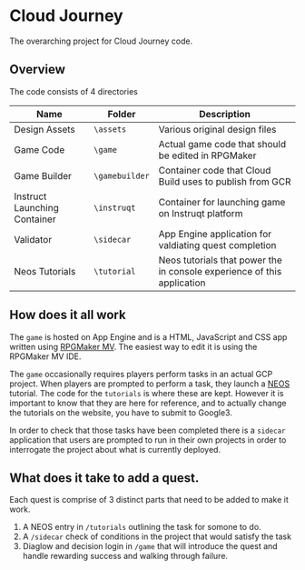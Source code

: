 # Cloud Journey
The overarching project for Cloud Journey code.

## Overview
The code consists of  4 directories


| Name  |Folder   |Description   |   
|---|---|---|
|Design Assets   |`\assets` | Various original design files     |
|Game Code   |`\game` | Actual game code that should be edited in RPGMaker      |
|Game Builder   |`\gamebuilder` | Container code that Cloud Build uses to publish from GCR      |
|Instruct Launching Container   |`\instruqt`  | Container for launching game on Instruqt platform     |
|Validator   |`\sidecar`   | App Engine application for valdiating quest completion     |
|Neos Tutorials   |`\tutorial`    | Neos tutorials that power the in console experience of this application     |

## How does it all work
The `game` is hosted on App Engine and is a HTML, JavaScript and CSS app 
written using [RPGMaker MV](http://www.rpgmakerweb.com/products/programs/rpg-maker-mv). 
The easiest way to edit it is using the RPGMaker MV IDE.

The `game` occasionally requires players perform tasks in an actual GCP project. 
When players are prompted to perform a task, they launch a 
[NEOS](http://go/neos) tutorial.  The code for the `tutorials` is where these 
are kept. However it is important to know that they are here for reference, and 
to actually change the tutorials on the website, you have to submit to Google3.  

In order to check that those tasks have been completed there is a `sidecar` 
application that users are prompted to run in their own projects in order to 
interrogate the project about what is currently deployed. 

## What does it take to add a quest. 
Each quest is comprise of 3 distinct parts that need to be added to make it 
work.

1. A NEOS entry in `/tutorials` outlining the task for somone to do. 
1. A `/sidecar` check of conditions in the project that would satisfy the task
1. Diaglow and decision login in `/game` that will introduce the quest and 
handle rewarding success and walking through failure. 
